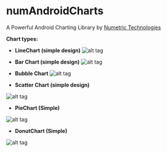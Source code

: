 # numAndroidCharts
A Powerful Android Charting Library by [Numetric Technologies](https://www.numetriclabz.com/)

 
**Chart types:**

 - **LineChart (simple design)**
![alt tag](https://raw.github.com/numetriclabz/numAndroidCharts/master/screenshots/line-chart.png)

 - **Bar Chart (simple design)**
![alt tag](https://raw.github.com/numetriclabz/numAndroidCharts/master/screenshots/bar-chart.png)

 - **Bubble Chart**
![alt tag](https://raw.github.com/numetriclabz/numAndroidCharts/master/screenshots/bubble-chart.png)

 - **Scatter Chart (simple design)**

![alt tag](https://raw.github.com/numetriclabz/numAndroidCharts/master/screenshots/scatter-chart.png)

 - **PieChart (Simple)**

![alt tag](https://raw.github.com/numetriclabz/numAndroidCharts/master/screenshots/pie-chart.png)

 - **DonutChart (Simple)**

![alt tag](https://raw.github.com/numetriclabz/numAndroidCharts/master/screenshots/donut-chart.png)


